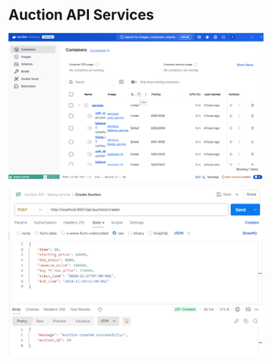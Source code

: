 # Auction API Services
![Gambar 1](https://github.com/raihananhar/Microservice/raw/main/Screenshot%202024-10-30%20023437.png)

![Gambar 2](https://github.com/raihananhar/Microservice/raw/main/Screenshot%202024-11-17%20074600.png)
